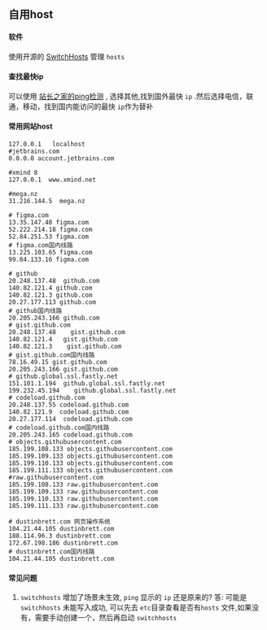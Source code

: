 ## 自用host

#### 软件
使用开源的 [SwitchHosts](https://github.com/oldj/SwitchHosts 'SwitchHosts') 管理 `hosts`

#### 查找最快ip
可以使用 [站长之家的ping检测](https://ping.chinaz.com/github.com '站长之家的ping检测') , 选择其他,找到国外最快 `ip` .然后选择电信，联通，移动，找到国内能访问的最快 `ip`作为替补 
#### 常用网站host
```SHELL
127.0.0.1	localhost
#jetbrains.com
0.0.0.0 account.jetbrains.com

#xmind 8
127.0.0.1  www.xmind.net

#mega.nz
31.216.144.5  mega.nz

# figma.com
13.35.147.48 figma.com
52.222.214.18 figma.com
52.84.251.53 figma.com
# figma.com国内线路
13.225.103.65 figma.com
99.84.133.16 figma.com

# github
20.248.137.48  github.com
140.82.121.4 github.com
140.82.121.3 github.com
20.27.177.113 github.com
# github国内线路
20.205.243.166 github.com
# gist.github.com
20.248.137.48    gist.github.com
140.82.121.4   gist.github.com
140.82.121.3    gist.github.com
# gist.github.com国内线路
78.16.49.15 gist.github.com
20.205.243.166 gist.github.com
# github.global.ssl.fastly.net
151.101.1.194  github.global.ssl.fastly.net
199.232.45.194    github.global.ssl.fastly.net
# codeload.github.com
20.248.137.55 codeload.github.com
140.82.121.9  codeload.github.com
20.27.177.114  codeload.github.com
# codeload.github.com国内线路
20.205.243.165 codeload.github.com
# objects.githubusercontent.com
185.199.108.133 objects.githubusercontent.com
185.199.109.133 objects.githubusercontent.com
185.199.110.133 objects.githubusercontent.com
185.199.111.133 objects.githubusercontent.com
#raw.githubusercontent.com
185.199.108.133 raw.githubusercontent.com
185.199.109.133 raw.githubusercontent.com
185.199.110.133 raw.githubusercontent.com
185.199.111.133 raw.githubusercontent.com

# dustinbrett.com 网页操作系统
104.21.44.105 dustinbrett.com
188.114.96.3 dustinbrett.com
172.67.198.186 dustinbrett.com
# dustinbrett.com国内线路
104.21.44.105 dustinbrett.com
```

#### 常见问题
1. `switchhosts` 增加了场景未生效, `ping` 显示的 `ip` 还是原来的?
答: 可能是 `switchhosts` 未能写入成功, 可以先去 `etc`目录查看是否有`hosts` 文件,如果没有，需要手动创建一个，然后再启动 `switchhosts`
